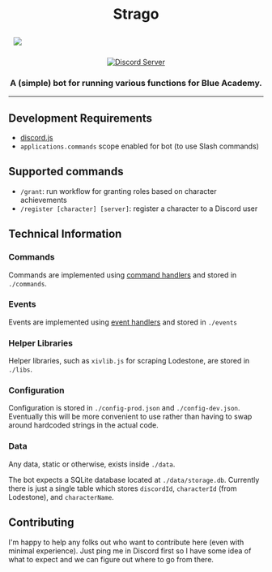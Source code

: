 <h1 align="center">Strago</h1>
<img src="https://static.wikia.nocookie.net/finalfantasy/images/4/40/FFVI_Strago_Magus_Menu_iOS.png/revision/latest?cb=20140219011107" style="display: block; margin: auto; padding: 10px">
<p align="center">
<a href="https://discord.gg/blueacademy"><img alt="Discord Server" src="https://img.shields.io/badge/Discord-7289DA?style=for-the-badge&logo=discord&logoColor=white"></a>
</p>
<h3 align="center">A (simple) bot for running various functions for Blue Academy.</h3>

---

## Development Requirements
- [discord.js](https://github.com/discordjs/discord.js)
- `applications.commands` scope enabled for bot (to use Slash commands)

## Supported commands
- `/grant`: run workflow for granting roles based on character achievements
- `/register [character] [server]`: register a character to a Discord user

## Technical Information

### Commands
Commands are implemented using [command handlers](https://discordjs.guide/creating-your-bot/command-handling.html) and stored in `./commands`.

### Events
Events are implemented using [event handlers](https://discordjs.guide/creating-your-bot/event-handling.html) and stored in `./events`

### Helper Libraries
Helper libraries, such as `xivlib.js` for scraping Lodestone, are stored in `./libs`.

### Configuration
Configuration is stored in `./config-prod.json` and `./config-dev.json`. Eventually this will be more convenient to use rather than having to swap around hardcoded strings in the actual code.

### Data
Any data, static or otherwise, exists inside `./data`.

The bot expects a SQLite database located at `./data/storage.db`. Currently there is just a single table which stores `discordId`, `characterId` (from Lodestone), and `characterName`.

## Contributing
I'm happy to help any folks out who want to contribute here (even with minimal experience). Just ping me in Discord first so I have some idea of what to expect and we can figure out where to go from there.